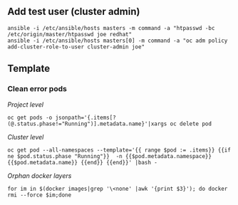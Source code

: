 
## Add test user (cluster admin)
```
ansible -i /etc/ansible/hosts masters -m command -a "htpasswd -bc /etc/origin/master/htpasswd joe redhat"
ansible -i /etc/ansible/hosts masters[0] -m command -a "oc adm policy add-cluster-role-to-user cluster-admin joe" 

```

## Template

### Clean error pods

*Project level*
```
oc get pods -o jsonpath='{.items[?(@.status.phase!="Running")].metadata.name}'|xargs oc delete pod
```

*Cluster level*
```
oc get pod --all-namespaces --template='{{ range $pod := .items}} {{if ne $pod.status.phase "Running"}}  -n {{$pod.metadata.namespace}} {{$pod.metadata.name}} {{end}} {{end}}' |bash -

```

*Orphan docker layers*
```
for im in $(docker images|grep '\<none' |awk '{print $3}'); do docker rmi --force $im;done
```
